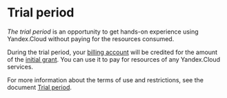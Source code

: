 # Trial period

_The trial period_ is an opportunity to get hands-on experience using Yandex.Cloud without paying for the resources consumed.

During the trial period, your [billing account](../concepts/billing-account.md) will be credited for the amount of the [initial grant](../concepts/bonus-account.md). You can use it to pay for resources of any Yandex.Cloud services.

For more information about the terms of use and restrictions, see the document [Trial period](../../free-trial/).


